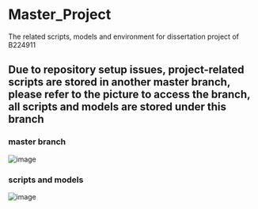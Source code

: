 # Master_Project
The related scripts, models and environment for dissertation project of B224911

## Due to repository setup issues, project-related scripts are stored in another master branch, please refer to the picture to access the branch, all scripts and models are stored under this branch

### master branch
![image](https://github.com/B224911-2022/Master_Project/assets/114622604/05bb8ccf-47f9-4911-a8f4-7548e522c81e)

### scripts and models
![image](https://github.com/B224911-2022/Master_Project/assets/114622604/ede15d3b-0323-426b-86ba-564799fa49b9)

